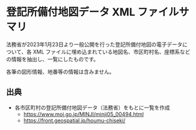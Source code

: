 # 登記所備付地図データ XML ファイルサマリ

法務省が2023年1月23日より一般公開を行った登記所備付地図の電子データについて、各 XML ファイルに埋め込まれている地図名、市区町村名、座標系などの情報を抽出し、一覧にしたものです。

各筆の図形情報、地番等の情報は含みません。

## 出典

- 各市区町村の登記所備付地図データ（法務省）をもとに一覧を作成
  - https://www.moj.go.jp/MINJI/minji05_00494.html
  - https://front.geospatial.jp/houmu-chiseki/
